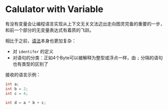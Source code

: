# Calulator with Variable

有没有变量会让编程语言实现从上下文无关文法迈出走向图灵完备的重要的一步，和前一个部分的无变量表达式有着质的飞跃。

相比于之前，[语法](./doc/Syntax.bnf)本身也更加复杂：
* 对 `identifer` 的定义
* 对语句的分类：正如4个Byte可以被解释为整型或浮点一样，由 `;` 分隔的语句也有类型的区别了


接收的语言示例：

```c
int a;
int b = 2;
int c = 4;

int d = a * b + c;
```